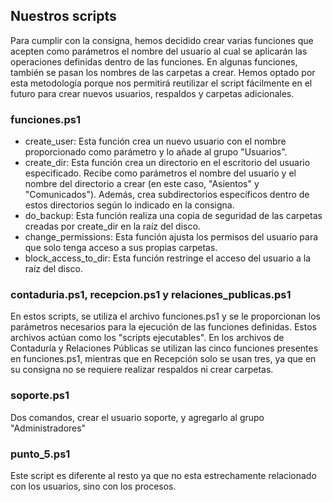 ## Nuestros scripts

Para cumplir con la consigna, hemos decidido crear varias funciones que acepten como parámetros el nombre del usuario al cual se aplicarán las operaciones definidas dentro de las funciones. En algunas funciones, también se pasan los nombres de las carpetas a crear. Hemos optado por esta metodología porque nos permitirá reutilizar el script fácilmente en el futuro para crear nuevos usuarios, respaldos y carpetas adicionales.

### funciones.ps1 
- create_user: Esta función crea un nuevo usuario con el nombre proporcionado como parámetro y lo añade al grupo "Usuarios".
- create_dir: Esta función crea un directorio en el escritorio del usuario especificado. Recibe como parámetros el nombre del usuario y el nombre del directorio a crear (en este caso, "Asientos" y "Comunicados"). Además, crea subdirectorios específicos dentro de estos directorios según lo  indicado en la consigna.
- do_backup: Esta función realiza una copia de seguridad de las carpetas creadas por create_dir en la raíz del disco.
- change_permissions: Esta función ajusta los permisos del usuario para que solo tenga acceso a sus propias carpetas.
- block_access_to_dir: Esta función restringe el acceso del usuario a la raíz del disco.

### contaduria.ps1, recepcion.ps1 y relaciones_publicas.ps1
En estos scripts, se utiliza el archivo funciones.ps1 y se le proporcionan los parámetros necesarios para la ejecución de las funciones definidas. Estos archivos actúan como los "scripts ejecutables".
En los archivos de Contaduría y Relaciones Públicas se utilizan las cinco funciones presentes en funciones.ps1, mientras que en Recepción solo se usan tres, ya que en su consigna no se requiere realizar respaldos ni crear carpetas.

### soporte.ps1
Dos comandos, crear el usuario soporte, y agregarlo al grupo "Administradores"

### punto_5.ps1
Este script es diferente al resto ya que no esta estrechamente relacionado con los usuarios, sino con los procesos.
